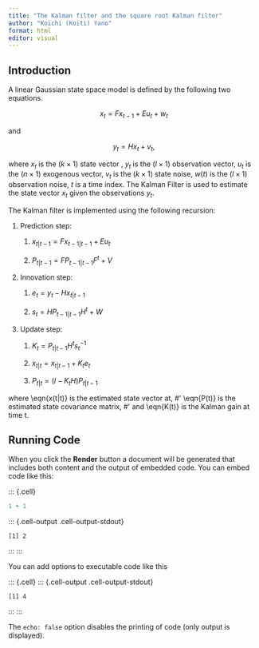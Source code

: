 ```yaml
---
title: "The Kalman filter and the square root Kalman filter"
author: "Koichi (Koiti) Yano"
format: html
editor: visual
---
```



## Introduction

A linear Gaussian state space model is defined by the following two equations.

$$
x_t=Fx_{t-1} + E u_t + w_t
$$

and

$$y_t=Hx_t+v_t,$$

where $x_t$ is the $(k \times 1)$ state vector , $y_t$ is the $(l \times 1)$ observation vector, $u_t$ is the $(n \times 1)$ exogenous vector, $v_t$ is the $(k \times 1)$ state noise, $w(t)$ is the $(l \times 1)$ observation noise, $t$ is a time index. The Kalman Filter is used to estimate the state vector $x_t$ given the observations $y_t$.

The Kalman filter is implemented using the following recursion:

1.  Prediction step:

    1.  $x_{t|t-1} = F x_{t-1|t-1} + E u_t$

    2.  $P_{t|t-1} = F P_{t-1|t-1} F^t + V$

2.  Innovation step:

    1.  $e_t = y_t - H x_{t|t-1}$

    2.  $s_t = H P_{t-1|t-1}H^t + W$

3.  Update step:

    1.  $K_t=P_{t|t-1} H^t s_t^{-1}$

    2.  $x_{t|t} = x_{t|t-1} + K_t e_t$

    3.  $P_{t|t} = (I - K_t H) P_{t|t-1}$

where \eqn{x(t|t)} is the estimated state vector at, \#' \eqn{P(t)} is the estimated state covariance matrix, \#' and \eqn{K(t)} is the Kalman gain at time t.

## Running Code

When you click the **Render** button a document will be generated that includes both content and the output of embedded code. You can embed code like this:


::: {.cell}

```{.r .cell-code}
1 + 1
```

::: {.cell-output .cell-output-stdout}

```
[1] 2
```


:::
:::


You can add options to executable code like this


::: {.cell}
::: {.cell-output .cell-output-stdout}

```
[1] 4
```


:::
:::


The `echo: false` option disables the printing of code (only output is displayed).

